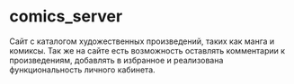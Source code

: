 # comics_server
Сайт с каталогом художественных произведений, таких как манга и комиксы. Так же на сайте есть возможность оставлять комментарии к произведениям, добавлять в избранное и реализована функциональность личного кабинета.
